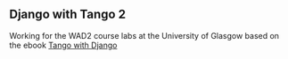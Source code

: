 ## Django with Tango 2

Working for the WAD2 course labs at the University of Glasgow based on the ebook [Tango with Django](https://www.tangowithdjango.com/)
